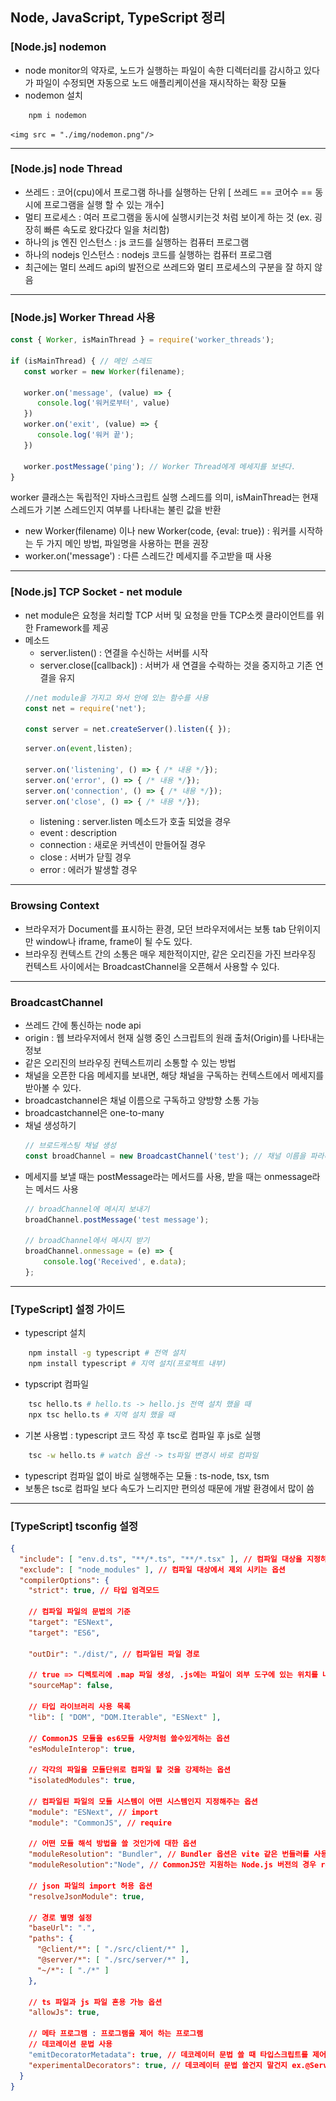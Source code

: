 ## Node, JavaScript, TypeScript 정리
### [Node.js] nodemon
- node monitor의 약자로, 노드가 실행하는 파일이 속한 디렉터리를 감시하고 있다가 파일이 수정되면 자동으로 노드 애플리케이션을 재시작하는 확장 모듈
- nodemon 설치
```javascript
    npm i nodemon
```
    <img src = "./img/nodemon.png"/>
---

### [Node.js] node Thread
- 쓰레드 : 코어(cpu)에서 프로그램 하나를 실행하는 단위 [ 쓰레드 == 코어수 == 동시에 프로그램을 실행 할 수 있는 개수]
- 멀티 프로세스 : 여러 프로그램을 동시에 실행시키는것 처럼 보이게 하는 것 (ex. 굉장히 빠른 속도로 왔다갔다 일을 처리함)
- 하나의 js 엔진 인스턴스 :  js 코드를 실행하는 컴퓨터 프로그램
- 하나의 nodejs 인스턴스 : nodejs 코드를 실행하는 컴퓨터 프로그램
- 최근에는 멀티 쓰레드 api의 발전으로 쓰레드와 멀티 프로세스의 구분을 잘 하지 않음
---

### [Node.js] Worker Thread 사용
```javascript
const { Worker, isMainThread } = require('worker_threads');

if (isMainThread) { // 메인 스레드
   const worker = new Worker(filename);

   worker.on('message', (value) => {
      console.log('워커로부터', value)
   })
   worker.on('exit', (value) => {
      console.log('워커 끝');
   })

   worker.postMessage('ping'); // Worker Thread에게 메세지를 보낸다.
}
```
worker 클래스는 독립적인 자바스크립트 실행 스레드를 의미, isMainThread는 현재 스레드가 기본 스레드인지 여부를 나타내는 불린 값을 반환
- new Worker(filename) 이나 new Worker(code, {eval: true}) : 워커를 시작하는 두 가지 메인 방법, 파일명을 사용하는 편을 권장
- worker.on('message') : 다른 스레드간 메세지를 주고받을 때 사용
---

### [Node.js] TCP Socket - net module
- net module은 요청을 처리할 TCP 서버 및 요청을 만들 TCP소켓 클라이언트를 위한 Framework를 제공
- 메소드
    - server.listen() : 연결을 수신하는 서버를 시작
    - server.close([callback]) : 서버가 새 연결을 수락하는 것을 중지하고 기존 연결을 유지
    ```javascript
    //net module을 가지고 와서 안에 있는 함수를 사용
    const net = require('net');

    const server = net.createServer().listen({ });
    ```
    ```javascript
    server.on(event,listen);

    server.on('listening', () => { /* 내용 */});
    server.on('error', () => { /* 내용 */});
    server.on('connection', () => { /* 내용 */});
    server.on('close', () => { /* 내용 */});
    ```
    - listening : server.listen 메소드가 호출 되었을 경우
    - event : description
    - connection : 새로운 커넥션이 만들어질 경우
    - close : 서버가 닫힐 경우
    - error : 에러가 발생할 경우
---

### Browsing Context
- 브라우저가 Document를 표시하는 환경, 모던 브라우저에서는 보통 tab 단위이지만 window나 iframe, frame이 될 수도 있다.
- 브라우징 컨텍스트 간의 소통은 매우 제한적이지만, 같은 오리진을 가진 브라우징 컨텍스트 사이에서는 BroadcastChannel을 오픈해서 사용할 수 있다.
---

### BroadcastChannel
- 쓰레드 간에 통신하는 node api
- origin : 웹 브라우저에서 현재 실행 중인 스크립트의 원래 출처(Origin)를 나타내는 정보
- 같은 오리진의 브라우징 컨텍스트끼리 소통할 수 있는 방법
- 채널을 오픈한 다음 메세지를 보내면, 해당 채널을 구독하는 컨텍스트에서 메세지를 받아볼 수 있다.
- broadcastchannel은 채널 이름으로 구독하고 양방향 소통 가능
- broadcastchannel은 one-to-many
- 채널 생성하기
    ```javascript
    // 브로드캐스팅 채널 생성
    const broadChannel = new BroadcastChannel('test'); // 채널 이름을 파라미터로 받는다.
    ```
- 메세지를 보낼 때는 postMessage라는 메서드를 사용, 받을 때는 onmessage라는 메서드 사용
    ```javascript
    // broadChannel에 메시지 보내기
    broadChannel.postMessage('test message');

    // broadChannel에서 메시지 받기
    broadChannel.onmessage = (e) => {
        console.log('Received', e.data);
    };
    ```
---

### [TypeScript] 설정 가이드
- typescript 설치
```sh
    npm install -g typescript # 전역 설치
    npm install typescript # 지역 설치(프로젝트 내부)
```
- typscript 컴파일
```sh
    tsc hello.ts # hello.ts -> hello.js 전역 설치 했을 때
    npx tsc hello.ts # 지역 설치 했을 때
```
- 기본 사용법 : typescript 코드 작성 후 tsc로 컴파일 후 js로 실행
```sh
    tsc -w hello.ts # watch 옵션 -> ts파일 변경시 바로 컴파일
```
- typescript 컴파일 없이 바로 실행해주는 모듈 : ts-node, tsx, tsm
- 보통은 tsc로 컴파일 보다 속도가 느리지만 편의성 때문에 개발 환경에서 많이 씀
---

### [TypeScript] tsconfig 설정
```json
{
  "include": [ "env.d.ts", "**/*.ts", "**/*.tsx" ], // 컴파일 대상을 지정하는 옵션
  "exclude": [ "node_modules" ], // 컴파일 대상에서 제외 시키는 옵션
  "compilerOptions": {
    "strict": true, // 타입 엄격모드

    // 컴파일 파일의 문법의 기준
    "target": "ESNext",
    "target": "ES6",

    "outDir": "./dist/", // 컴파일된 파일 경로

    // true => 디렉토리에 .map 파일 생성, .js에는 파일이 외부 도구에 있는 위치를 나타내는 소스 맵 주석이 포함
    "sourceMap": false,

    // 타입 라이브러리 사용 목록
    "lib": [ "DOM", "DOM.Iterable", "ESNext" ],

    // CommonJS 모듈을 es6모듈 사양처럼 쓸수있게하는 옵션
    "esModuleInterop": true,

    // 각각의 파일을 모듈단위로 컴파일 할 것을 강제하는 옵션
    "isolatedModules": true,

    // 컴파일된 파일의 모듈 시스템이 어떤 시스템인지 지정해주는 옵션
    "module": "ESNext", // import 
    "module": "CommonJS", // require

    // 어떤 모듈 해석 방법을 쓸 것인가에 대한 옵션
    "moduleResolution": "Bundler", // Bundler 옵션은 vite 같은 번들러를 사용할 때 필요
    "moduleResolution":"Node", // CommonJS만 지원하는 Node.js 버전의 경우 require

    // json 파일의 import 허용 옵션
    "resolveJsonModule": true,

    // 경로 별명 설정
    "baseUrl": ".",
    "paths": {
      "@client/*": [ "./src/client/*" ],
      "@server/*": [ "./src/server/*" ],
      "~/*": [ "./*" ]
    },

    // ts 파일과 js 파일 혼용 가능 옵션
    "allowJs": true,

    // 메타 프로그램 : 프로그램을 제어 하는 프로그램
    // 데코레이션 문법 사용
    "emitDecoratorMetadata": true, // 데코레이터 문법 쓸 때 타입스크립트를 제어
    "experimentalDecorators": true, // 데코레이터 문법 쓸건지 말건지 ex.@Service()
  }
}
```
